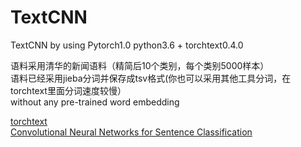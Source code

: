 # TextCNN
TextCNN by using Pytorch1.0
python3.6 + torchtext0.4.0

语料采用清华的新闻语料（精简后10个类别，每个类别5000样本）  
语料已经采用jieba分词并保存成tsv格式(你也可以采用其他工具分词，在torchtext里面分词速度较慢）  
without any pre-trained word embedding 


[torchtext](http://mlexplained.com/2018/02/08/a-comprehensive-tutorial-to-torchtext/)  
[Convolutional Neural Networks for Sentence Classification](https://arxiv.org/abs/1408.5882)
